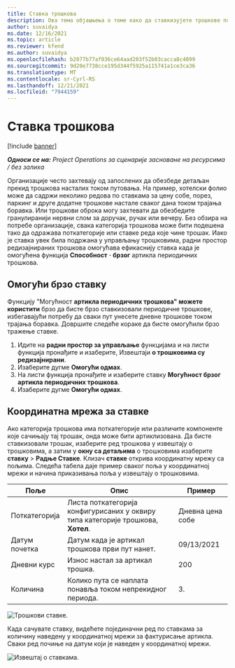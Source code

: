 ```yaml
---
title: Ставка трошкова
description: Ова тема објашњења о томе како да ставкизујете трошкове помоћу редизајнираног радног простора трошкова.
author: suvaidya
ms.date: 12/16/2021
ms.topic: article
ms.reviewer: kfend
ms.author: suvaidya
ms.openlocfilehash: b2077b77af036ce64aad203f52b03cacca8c4099
ms.sourcegitcommit: 9d20e7738cce195d344f5925a115741a1ce3ca36
ms.translationtype: MT
ms.contentlocale: sr-Cyrl-RS
ms.lasthandoff: 12/21/2021
ms.locfileid: "7944159"
---
```

# <a name="expense-itemization"></a>Ставка трошкова

[!include [banner](../includes/banner.md)]

_**Односи се на:** Project Operations за сценарије засноване на ресурсима / без залиха_

Организације често захтевају од запослених да обезбеде детаљан прекид трошкова насталих током путовања. На пример, хотелски фолио може да садржи неколико редова по ставкама за цену собе, порез, паркинг и друге додатне трошкове настале сваког дана током трајања боравка. Или трошкови оброка могу захтевати да обезбедите гранулиранији нервни слом за доручак, ручак или вечеру. Без обзира на потребе организације, свака категорија трошкова може бити подешена тако да одражава поткатегорије или ставке реда које чине трошак. Иако је ставка увек била подржана у управљању трошковима, радни простор редизајнираних трошкова омогућава ефикаснију ставка када је омогућена функција **Способност** **·** **брзог** артикла периодичних трошкова.  

## <a name="enable-quick-itemization"></a>Омогући брзо ставку 

Функцију "Могућност **артикла периодичних трошкова" можете користити** брзо да бисте брзо ставкизовали периодичне трошкове, избегавајући потребу да сваки пут унесете дневне трошкове током трајања боравка. Довршите следеће кораке да бисте омогућили брзо тражење ставке.

1. Идите на **радни простор за управљање** функцијама и на листи функција пронађите и изаберите, Извештаји **о трошковима су редизајнирани**. 
2. Изаберите дугме **Омогући одмах**. 
3. На листи функција пронађите и изаберите ставку **Могућност брзог артикла периодичних трошкова**.
4. Изаберите дугме **Омогући одмах**. 

## <a name="itemization-grid"></a>Координатна мрежа за ставке 

Ако категорија трошкова има поткатегорије или различите компоненте које сачињају тај трошак, онда може бити артиклизована. Да бисте ставкизовали трошак, изаберите ред трошкова у извештају о трошковима, а затим у **окну са детаљима** о трошковима изаберите **ставку** > **Радње Ставке**. Клизач **ставке** открива координатну мрежу са пољима. Следећа табела даје пример сваког поља у координатној мрежи и начина приказивања поља у извештају о трошковима. 

|     Поље          |     Опис                                                                                  |     Пример              |
|--------------------|--------------------------------------------------------------------------------------------------|--------------------------|
|     Поткатегорија    |     Листа поткатегорија конфигурисаних у оквиру типа категорије трошкова, **Хотел**.             |     Дневна цена собе      |
|     Датум почетка     |     Датум када је артикал трошкова први пут нанет.                                           |     09/13/2021           |
|     Дневни курс     |     Износ настал за артикал трошка.                                                    |     200                  |
|     Количина       |     Колико пута се наплата понавља током непрекидног периода.                       |     3.                    |

![Трошкови ставке.](media/Itemization%20screen%201.png)

Када сачувате ставку, видећете појединачни ред по ставкама за количину наведену у координатној мрежи за фактурисање артикла. Сваки ред почиње на датум који је наведен у координатној мрежи.

![Извештај о ставкама.](media/Itemization%20screen%202.png)

